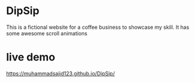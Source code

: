 # DipSip
This is a fictional website for a coffee business to showcase my skill. It has some awesome scroll animations
# live demo
https://muhammadsajid123.github.io/DipSip/
